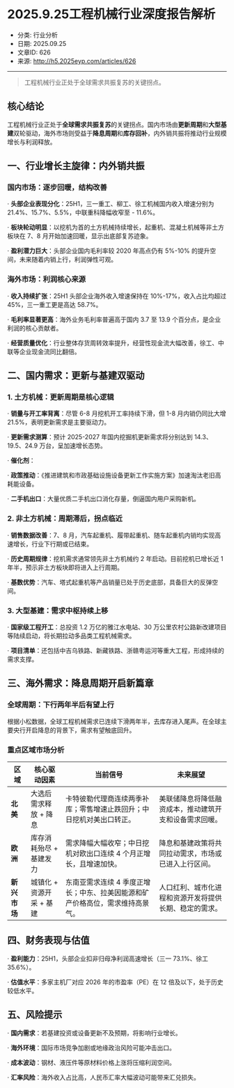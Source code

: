 # 2025.9.25工程机械行业深度报告解析

- 分类: 行业分析
- 日期: 2025.09.25
- 文章ID: 626
- 来源: http://h5.2025eyp.com/articles/626

---

> 工程机械行业正处于全球需求共振复苏的关键拐点。

## **核心结论**

工程机械行业正处于**全球需求共振复苏**的关键拐点。国内市场由**更新周期**和**大型基建**双轮驱动，海外市场则受益于**降息周期**和**库存回补**，内外销共振将推动行业规模增长与利润释放。

## **一、行业增长主旋律：内外销共振**

### **国内市场：逐步回暖，结构改善**

· **头部企业表现分化**：25H1，三一重工、柳工、徐工机械国内收入增速分别为 21.4%、15.7%、5.5%，中联重科降幅收窄至 - 11.6%。

· **板块轮动明显**：以挖机为首的土方机械持续增长，起重机、混凝土机械等非土方板块在 7、8 月开始加速回暖，显示出底部复苏迹象。

· **盈利潜力巨大**：头部企业国内毛利率较 2020 年高点仍有 5%-10% 的提升空间，未来随着内销上行，利润弹性可观。

### **海外市场：利润核心来源**

· **收入持续扩张**：25H1 头部企业海外收入增速保持在 10%-17%，收入占比均超过 45%，三一重工更是高达 58.7%。

· **毛利率显著更高**：海外业务毛利率普遍高于国内 3.7 至 13.9 个百分点，是企业利润的核心贡献者。

· **经营质量优化**：行业整体存货周转效率提升，经营性现金流大幅改善，徐工、中联等企业现金流同比翻倍。

## **二、国内需求：更新与基建双驱动**

### **1. 土方机械：更新周期是核心逻辑**

· **销量与开工率背离**：尽管 6-8 月挖机开工率持续下滑，但 1-8 月内销仍同比大增 21.5%，表明更新需求是主要驱动力。

· **更新需求测算**：预计 2025-2027 年国内挖掘机更新需求将分别达到 14.3、19.5、24.9 万台，呈加速增长态势。

· **催化剂**：

· **政策推动**：《推进建筑和市政基础设施设备更新工作实施方案》加速淘汰老旧高耗能设备。

· **二手机出口**：大量优质二手机出口消化存量，倒逼国内用户采购新机。

### **2. 非土方机械：周期滞后，拐点临近**

· **销售数据改善**：7、8 月，汽车起重机、履带起重机、随车起重机内销均实现高速增长，行业下行期或已结束。

· **历史周期规律**：挖机需求通常领先非土方机械约 2 年启动。目前挖机已增长近 1 年半，预示非土方板块即将进入上行周期。

· **基数优势**：汽车、塔式起重机等产品销量已处于历史底部，具备巨大的反弹空间。

### **3. 大型基建：需求中枢持续上移**

· **国家级工程开工**：总投资 1.2 万亿的雅江水电站、30 万公里农村公路新改建项目等陆续启动，将长期拉动多品类工程机械需求。

· **项目清单**：还包括中吉乌铁路、新藏铁路、浙赣粤运河等重大工程，形成持续的需求支撑。

## **三、海外需求：降息周期开启新篇章**

### **全球周期：下行两年半后有望上行**

根据小松数据，全球工程机械需求已连续下滑两年半，去库存进入尾声。在全球主要央行开启降息的背景下，需求有望触底回升。

### **重点区域市场分析**

| **区域** | **核心驱动因素** | **当前信号** | **未来展望** |
| --- | --- | --- | --- |
| **北美** | 大选后需求释放 + 降息 | 卡特彼勒代理商连续两季补库；零售增速止跌回升；中日挖机对美出口转正。 | 美联储降息将降低融资成本，推动建筑开支和设备需求回暖。 |
| **欧洲** | 库存消耗殆尽 + 基建发力 | 需求降幅大幅收窄；中日挖机对欧出口连续 4 个月正增长，且增速加快。 | 降息和基建政策将共同拉动需求，市场或已进入上行区间。 |
| **新兴市场** | 城镇化 + 资源开采 + 基建 | 东南亚需求连续 4 季度正增长；中东、拉美因能源和矿产价格高位，需求维持高景气。 | 人口红利、城市化进程和资源开发将提供长期、稳定的需求。 |

## **四、财务表现与估值**

· **盈利能力**：25H1，头部企业扣非归母净利润高速增长（三一 73.1%、徐工 35.6%）。

· **估值水平**：多家主机厂对应 2026 年的市盈率（PE）在 12 倍及以下，处于历史较低水平。

## **五、风险提示**

· **国内需求**：若基建投资或设备更新不及预期，将影响行业增长。

· **海外环境**：国际市场竞争加剧或地缘政治风险可能冲击出口。

· **成本波动**：钢材、液压件等原材料价格上涨将压缩利润空间。

· **汇率风险**：海外收入占比高，人民币汇率大幅波动可能带来汇兑损失。
